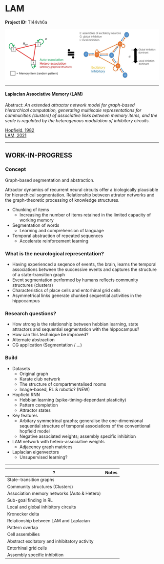 # LAM

**Project ID:**  Tl44vh6a

<p align="center">
  <img src="https://github.com/epochlab/LAM/blob/main/sample.png">
</p>

--------------------------------------------------------------------

#### Laplacian Associative Memory (LAM)
Abstract: *An extended attractor network model for graph-based hierarchical computation, generating multiscale representations for communities (clusters) of associative links between memory items, and the scale is regulated by the heterogenous modulation of inhibitory circuits.*

[Hopfield, 1982](https://www.researchgate.net/publication/16246447_Neural_Networks_and_Physical_Systems_with_Emergent_Collective_Computational_Abilities)<br>
[LAM, 2021](https://www.ncbi.nlm.nih.gov/pmc/articles/PMC8412329/pdf/pcbi.1009296.pdf)

--------------------------------------------------------------------

## WORK-IN-PROGRESS

### Concept
Graph-based segmentation and abstraction.

Attractor dynamics of recurrent neural circuits offer a biologically plausiable for hierarchical segmentation.
Relationship between attrator networks and the graph-theoretic processing of knowledge structures.

- Chunking of items
    - Increasing the number of items retained in the limited capacity of working memory
- Segmentation of words
    - Learning and comprehension of language
- Temporal abstraction of repeated sequences
    - Accelerate reinforcement learning

### What is the neurological representation?
- Having experienced a seqence of events, the brain, learns the temporal associations between the successive events and captures the structure of a state-transition graph
- Event segmentation performed by humans reflects community structures (clusters)
- Characteristics of place cells and entorhinal grid cells
- Asymmetrical links generate chunked sequential activities in the hippocampus

### Research questions?
- How strong is the relationship between hebbian learning, state attractors and sequential segmentation with the hippocampus?
- How can this technique be improved?
- Alternate abstraction
- CG application (Segmentation / ...)

### Build
- Datasets
    - Original graph
    - Karate club network
    - The structure of compartmentalised rooms
    - Image-based, RL & robotic? (NEW)
- Hopfield RNN
    - Hebbian learning (spike-timing-dependant plasticity)
    - Pattern completion
    - Attractor states
- Key features
    - Arbitary symmetrical graphs; generalise the one-dimensional sequential structure of temporal associations of the conventional hopfield model
    - Negative associated weights; assembly specific inhibition
- LAM network with hetero-associative weights
    - Adjacency graph matrices 
- Laplacian eigenvectors 
    - Unsupervised learning?

--------------------------------------------------------------------

? | Notes
------- | -------
State-transition graphs | 
Community structures (Clusters) | 
Association memory networks (Auto & Hetero) | 
Sub-goal finding in RL | 
Local and global inhibitory circuits | 
Kronecker delta | 
Relationship between LAM and Laplacian | 
Pattern overlap | 
Cell assembilies | 
Abstract excitatory and inhibitatory activity | 
Entorhinal grid cells |
Assembly specific inhibition |